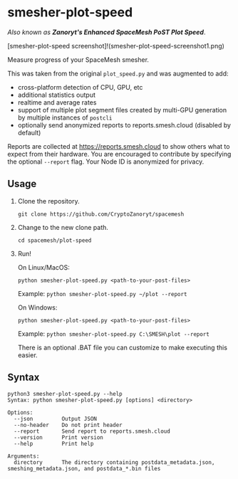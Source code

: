 # smesher-plot-speed

*Also known as **Zanoryt's Enhanced SpaceMesh PoST Plot Speed***.

[smesher-plot-speed screenshot]!(smesher-plot-speed-screenshot1.png)

Measure progress of your SpaceMesh smesher.

This was taken from the original `plot_speed.py` and was augmented to add:
* cross-platform detection of CPU, GPU, etc
* additional statistics output
* realtime and average rates
* support of multiple plot segment files created by multi-GPU generation by multiple instances of `postcli`
* optionally send anonymized reports to reports.smesh.cloud (disabled by default)

Reports are collected at https://reports.smesh.cloud to show others what to expect from their hardware. You are encouraged to contribute by specifying the optional `--report` flag. Your Node ID is anonymized for privacy.

## Usage

1. Clone the repository.

    ```git clone https://github.com/CryptoZanoryt/spacemesh```

2. Change to the new clone path.

    `cd spacemesh/plot-speed`

3. Run!

    On Linux/MacOS:

    `python smesher-plot-speed.py <path-to-your-post-files>`

    Example: `python smesher-plot-speed.py ~/plot --report`

    On Windows:

    `python smesher-plot-speed.py <path-to-your-post-files>`

    Example: `python smesher-plot-speed.py C:\SMESH\plot --report`

    There is an optional .BAT file you can customize to make executing this easier.

## Syntax

```
python3 smesher-plot-speed.py --help
Syntax: python smesher-plot-speed.py [options] <directory>

Options:
  --json         Output JSON
  --no-header    Do not print header
  --report       Send report to reports.smesh.cloud
  --version      Print version
  --help         Print help

Arguments:
  directory      The directory containing postdata_metadata.json, smeshing_metadata.json, and postdata_*.bin files
```
